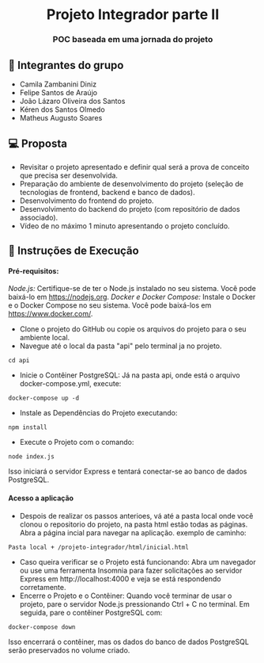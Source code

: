 <h1 align="center"> Projeto Integrador parte II </h1>
<h3 align="center"> POC baseada em uma jornada do projeto</h3>

## 👥 Integrantes do grupo

- Camila Zambanini Diniz
- Felipe Santos de Araújo
- João Lázaro Oliveira dos Santos
- Kéren dos Santos Olmedo
- Matheus Augusto Soares
  <br>

## 💻 Proposta

- Revisitar o projeto apresentado e definir qual será a
  prova de conceito que precisa ser desenvolvida.
- Preparação do ambiente de desenvolvimento do
  projeto (seleção de tecnologias de frontend, backend e
  banco de dados).
- Desenvolvimento do frontend do projeto.
- Desenvolvimento do backend do projeto (com
  repositório de dados associado).
- Vídeo de no máximo 1 minuto apresentando o projeto
  concluído.
  <br>

## 📝 Instruções de Execução

#### Pré-requisitos:

_Node.js:_ Certifique-se de ter o Node.js instalado no seu sistema. Você pode baixá-lo em https://nodejs.org.
_Docker e Docker Compose:_ Instale o Docker e o Docker Compose no seu sistema. Você pode baixá-los em https://www.docker.com/.

- Clone o projeto do GitHub ou copie os arquivos do projeto para o seu ambiente local.
- Navegue até o local da pasta "api" pelo terminal ja no projeto.

```
cd api
```

- Inicie o Contêiner PostgreSQL:
  Já na pasta api, onde está o arquivo docker-compose.yml, execute:

```
docker-compose up -d
```

- Instale as Dependências do Projeto executando:

```
npm install
```

- Execute o Projeto com o comando:

```
node index.js
```

Isso iniciará o servidor Express e tentará conectar-se ao banco de dados PostgreSQL.

#### Acesso a aplicação

- Despois de realizar os passos anterioes, vá até a pasta local onde você clonou o repositorio do projeto, na pasta html estão todas as páginas. Abra a página incial para navegar na aplicação.
  exemplo de caminho:

```
Pasta local + /projeto-integrador/html/inicial.html
```

- Caso queira verificar se o Projeto está funcionando:
  Abra um navegador ou use uma ferramenta Insomnia para fazer solicitações ao servidor Express em http://localhost:4000 e veja se está respondendo corretamente.
- Encerre o Projeto e o Contêiner:
  Quando você terminar de usar o projeto, pare o servidor Node.js pressionando Ctrl + C no terminal. Em seguida, pare o contêiner PostgreSQL com:

```
docker-compose down
```

Isso encerrará o contêiner, mas os dados do banco de dados PostgreSQL serão preservados no volume criado.

<br>
